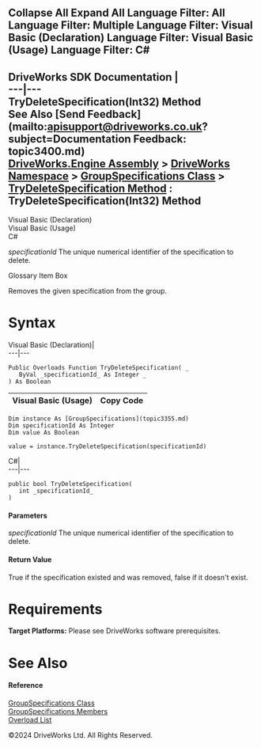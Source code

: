        

 Collapse All Expand All  Language Filter: All  Language Filter: Multiple  Language Filter: Visual Basic (Declaration) Language Filter: Visual Basic (Usage) Language Filter: C#  
---  
DriveWorks SDK Documentation  |   
---|---  
TryDeleteSpecification(Int32) Method   
See Also [Send Feedback](mailto:apisupport@driveworks.co.uk?subject=Documentation Feedback: topic3400.md)  
[DriveWorks.Engine Assembly](topic2156.md) > [DriveWorks Namespace](topic2159.md) > [GroupSpecifications Class](topic3355.md) > [TryDeleteSpecification Method](topic3398.md) : TryDeleteSpecification(Int32) Method  
---  
  
Visual Basic (Declaration)    
Visual Basic (Usage)    
C# 

_specificationId_
    The unique numerical identifier of the specification to delete.

Glossary Item Box

Removes the given specification from the group. 

# Syntax

Visual Basic (Declaration)|   
---|---  
      
    
    Public Overloads Function TryDeleteSpecification( _
       ByVal _specificationId_ As Integer _
    ) As Boolean  
  
Visual Basic (Usage)| Copy Code  
---|---  
      
    
    Dim instance As [GroupSpecifications](topic3355.md)
    Dim specificationId As Integer
    Dim value As Boolean
     
    value = instance.TryDeleteSpecification(specificationId)  
  
C#|   
---|---  
      
    
    public bool TryDeleteSpecification( 
       int _specificationId_
    )  
  
#### Parameters

 _specificationId_
    The unique numerical identifier of the specification to delete.

#### Return Value

True if the specification existed and was removed, false if it doesn't exist.

# Requirements

**Target Platforms:** Please see DriveWorks software prerequisites.

# See Also

#### Reference

[GroupSpecifications Class](topic3355.md)   
[GroupSpecifications Members](topic3356.md)   
[Overload List](topic3398.md)

©2024 DriveWorks Ltd. All Rights Reserved.
